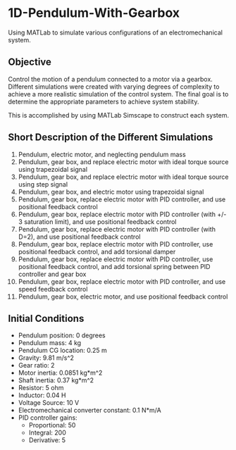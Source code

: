 # 1D-Pendulum-With-Gearbox
Using MATLab to simulate various configurations of an electromechanical system.

## Objective
Control the motion of a pendulum connected to a motor via a gearbox. Different simulations were created with varying degrees of complexity to achieve a more realistic simulation of the control system. The final goal is to determine the appropriate parameters to achieve system stability.   

This is accomplished by using MATLab Simscape to construct each system. 

## Short Description of the Different Simulations
1) Pendulum, electric motor, and neglecting pendulum mass
2) Pendulum, gear box, and replace electric motor with ideal torque source using trapezoidal signal
3) Pendulum, gear box, and replace electric motor with ideal torque source using step signal
4) Pendulum, gear box, and electric motor using trapezoidal signal
5) Pendulum, gear box, replace electric motor with PID controller, and use positional feedback control
6) Pendulum, gear box, replace electric motor with PID controller (with +/- 3 saturation limit), and use positional feedback control
7) Pendulum, gear box, replace electric motor with PID controller (with D=2), and use positional feedback control
8) Pendulum, gear box, replace electric motor with PID controller, use positional feedback control, and add torsional damper
9) Pendulum, gear box, replace electric motor with PID controller, use positional feedback control, and add torsional spring between PID controller and gear box
10) Pendulum, gear box, replace electric motor with PID controller, and use speed feedback control
11) Pendulum, gear box, electric motor, and use positional feedback control

## Initial Conditions
- Pendulum position: 0 degrees
- Pendulum mass: 4 kg
- Pendulum CG location: 0.25 m
- Gravity: 9.81 m/s^2
- Gear ratio: 2
- Motor inertia: 0.0851 kg*m^2
- Shaft inertia: 0.37 kg*m^2
- Resistor: 5 ohm 
- Inductor: 0.04 H
- Voltage Source: 10 V
- Electromechanical converter constant: 0.1 N*m/A 
- PID controller gains:
    - Proportional: 50
    - Integral: 200
    - Derivative: 5
